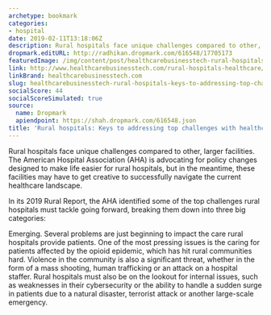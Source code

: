 ```yaml
---
archetype: bookmark
categories:
- hospital
date: 2019-02-11T13:18:06Z
description: Rural hospitals face unique challenges compared to other, larger facilities.
dropmark.editURL: http://radhikan.dropmark.com/616548/17705173
featuredImage: /img/content/post/healthcarebusinesstech-rural-hospitals-keys-to-addressing-top-challenges-with-healthcare-delivery.jpg
link: http://www.healthcarebusinesstech.com/rural-hospitals-healthcare/
linkBrand: healthcarebusinesstech.com
slug: healthcarebusinesstech-rural-hospitals-keys-to-addressing-top-challenges-with-healthcare-delivery
socialScore: 44
socialScoreSimulated: true
source:
  name: Dropmark
  apiendpoint: https://shah.dropmark.com/616548.json
title: 'Rural hospitals: Keys to addressing top challenges with healthcare delivery'
---
```

Rural hospitals face unique challenges compared to other, larger facilities. The American Hospital Association (AHA) is advocating for policy changes designed to make life easier for rural hospitals, but in the meantime, these facilities may have to get creative to successfully navigate the current healthcare landscape. 

In its 2019 Rural Report, the AHA identified some of the top challenges rural hospitals must tackle going forward, breaking them down into three big categories:

Emerging. Several problems are just beginning to impact the care rural hospitals provide patients. One of the most pressing issues is the caring for patients affected by the opioid epidemic, which has hit rural communities hard. Violence in the community is also a significant threat, whether in the form of a mass shooting, human trafficking or an attack on a hospital staffer. Rural hospitals must also be on the lookout for internal issues, such as weaknesses in their cybersecurity or the ability to handle a sudden surge in patients due to a natural disaster, terrorist attack or another large-scale emergency.
